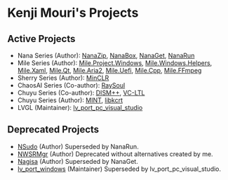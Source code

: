 ﻿# Kenji Mouri's Projects

## Active Projects

- Nana Series (Author): [NanaZip], [NanaBox], [NanaGet], [NanaRun]
- Mile Series (Author): [Mile.Project.Windows], [Mile.Windows.Helpers],
  [Mile.Xaml], [Mile.Qt], [Mile.Aria2], [Mile.Uefi], [Mile.Cpp], [Mile.FFmpeg]
- Sherry Series (Author): [MinCLR]
- ChaosAI Series (Co-author): [RaySoul]
- Chuyu Series (Co-author): [DISM++], [VC-LTL]
- Chuyu Series (Author): [MINT], [libkcrt]
- LVGL (Maintainer): [lv_port_pc_visual_studio]

[NanaZip]: https://github.com/M2Team/NanaZip
[NanaBox]: https://github.com/M2Team/NanaBox
[NanaGet]: https://github.com/M2Team/NanaGet
[NanaRun]: https://github.com/M2Team/NanaRun

[Mile.Project.Windows]: https://github.com/ProjectMile/Mile.Project.Windows
[Mile.Windows.Helpers]: https://github.com/ProjectMile/Mile.Windows.Helpers
[Mile.Xaml]: https://github.com/ProjectMile/Mile.Xaml
[Mile.Qt]: https://github.com/ProjectMile/Mile.Qt
[Mile.Aria2]: https://github.com/ProjectMile/Mile.Aria2
[Mile.Uefi]: https://github.com/ProjectMile/Mile.Uefi
[Mile.Cpp]: https://github.com/ProjectMile/Mile.Cpp
[Mile.FFmpeg]: https://github.com/ProjectMile/Mile.FFmpeg

[MinCLR]: https://github.com/SherryPlatform/MinCLR

[RaySoul]: https://github.com/ChaosAIOfficial/RaySoul

[DISM++]: https://github.com/Chuyu-Team/Dism-Multi-language/releases/latest
[VC-LTL]: https://github.com/Chuyu-Team/VC-LTL5

[MINT]: https://github.com/Chuyu-Team/MINT
[libkcrt]: https://github.com/Chuyu-Team/libkcrt

[lv_port_pc_visual_studio]: https://github.com/lvgl/lv_port_pc_visual_studio

## Deprecated Projects

- [NSudo] (Author) Superseded by NanaRun.
- [NWSRMgr] (Author) Deprecated without alternatives created by me.
- [Nagisa] (Author) Superseded by NanaGet.
- [lv_port_windows] (Maintainer) Superseded by lv_port_pc_visual_studio.

[NSudo]: https://github.com/M2TeamArchived/NSudo
[NWSRMgr]: https://github.com/M2TeamArchived/NWSRMgr
[Nagisa]: https://github.com/M2TeamArchived/Nagisa
[lv_port_windows]: https://github.com/lvgl/lv_port_windows
